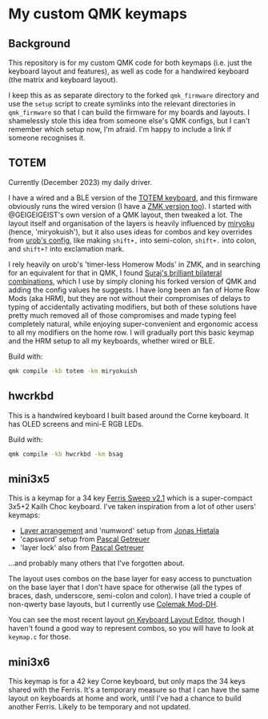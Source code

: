 # My custom QMK keymaps

## Background
This repository is for my custom QMK code for both keymaps (i.e. just the keyboard layout and features), as well as code for a handwired keyboard (the matrix and keyboard layout).

I keep this as as separate directory to the forked `qmk_firmware` directory and use the `setup` script to create symlinks into the relevant directories in `qmk_firmware` so that I can build the firmware for my boards and layouts. I shamelessly stole this idea from someone else's QMK configs, but I can't remember which setup now, I'm afraid. I'm happy to include a link if someone recognises it.

## TOTEM
Currently (December 2023) my daily driver.

I have a wired and a BLE version of the [TOTEM keyboard](https://github.com/GEIGEIGEIST/TOTEM/tree/main), and this firmware obviously runs the wired version (I have a [ZMK version too](https://github.com/bsag/zmk-config-bsag)). I started with @GEIGEIGEIST's own version of a QMK layout, then tweaked a lot. The layout itself and organisation of the layers is heavily influenced by [miryoku](https://github.com/manna-harbour/miryoku) (hence, 'miryokuish'), but it also uses ideas for combos and key overrides from [urob's config](https://github.com/urob/zmk-config/tree/main), like making `shift+,` into semi-colon, `shift+.` into colon, and `shift+?` into exclamation mark. 

I rely heavily on urob's 'timer-less Homerow Mods' in ZMK, and in searching for an equivalent for that in QMK, I found [Suraj's brilliant bilateral combinations](https://sunaku.github.io/home-row-mods.html#patches), which I use by simply cloning his forked version of QMK and adding the config values he suggests. I have long been an fan of Home Row Mods (aka HRM), but they are not without their compromises of delays to typing of accidentally activating modifiers, but both of these solutions have pretty much removed all of those compromises and made typing feel completely natural, while enjoying super-convenient and ergonomic access to all my modifiers on the home row. I will gradually port this basic keymap and the HRM setup to all my keyboards, whether wired or BLE.

Build with:

```sh
qmk compile -kb totem -km miryokuish
```

## hwcrkbd
This is a handwired keyboard I built based around the Corne keyboard. It has
OLED screens and mini-E RGB LEDs.

Build with:

```sh
qmk compile -kb hwcrkbd -km bsag
```

## mini3x5
This is a keymap for a 34 key [Ferris Sweep v2.1](https://github.com/davidphilipbarr/Sweep) which is a super-compact 3x5+2 Kailh Choc keyboard. I've taken inspiration from a lot of other users' keymaps:

- [Layer arrangement](https://github.com/treeman/qmk_firmware/tree/master/keyboards/splitkb/kyria/keymaps/treeman) and 'numword' setup from [Jonas Hietala](https://www.jonashietala.se/blog/2021/06/03/the-t-34-keyboard-layout/#base-layer)
- 'capsword' setup from [Pascal Getreuer](https://getreuer.info/posts/keyboards/caps-word/index.html)
- 'layer lock' also from [Pascal Getreuer](https://getreuer.info/posts/keyboards/layer-lock/index.html)

...and probably many others that I've forgotten about.

The layout uses combos on the base layer for easy access to punctuation on the base layer that I don't have space for otherwise (all the types of braces, dash,
underscore, semi-colon and colon). I have tried a couple of non-qwerty base layouts, but I currently use [Colemak Mod-DH](https://colemakmods.github.io/mod-dh/).

You can see the most recent layout [on Keyboard Layout Editor](http://www.keyboard-layout-editor.com/#/gists/fcb843070487acedcd6a3ca1cc022482), though I haven't found a good way to represent combos, so you will have to look at `keymap.c` for those.

## mini3x6
This keymap is for a 42 key Corne keyboard, but only maps the 34 keys shared with the Ferris. It's a temporary measure so that I can have the same layout on
keyboards at home and work, until I've had a chance to build another Ferris. Likely to be temporary and not updated.
